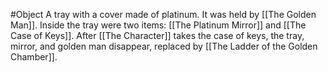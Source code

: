 #Object 
A tray with a cover made of platinum. It was held by [[The Golden Man]]. Inside the tray were two items: [[The Platinum Mirror]] and [[The Case of Keys]]. After [[The Character]] takes the case of keys, the tray, mirror, and golden man disappear, replaced by [[The Ladder of the Golden Chamber]].